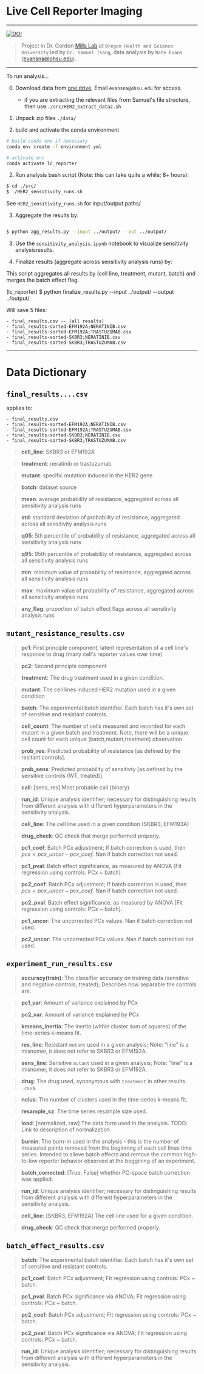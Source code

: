 # Live Cell Reporter Imaging
---
[![DOI](https://zenodo.org/badge/309575585.svg)](https://zenodo.org/badge/latestdoi/309575585)


> Project in Dr. Gordon [Mills Lab](https://www.ohsu.edu/school-of-medicine/mills-lab/people) at `Oregon Health and Science University` led by `Dr. Samuel Tsang`, data analysis by `Nate Evans` (evansna@ohsu.edu). 
---

To run analysis... 

0. Download data from [one drive](https://ohsuitg-my.sharepoint.com/:f:/g/personal/evansna_ohsu_edu/EnjH6gPtrgNOnFm_jayHw-cBPrOAeFQQUSfXTwAinVl_fg?email=tsangsa%40ohsu.edu&e=JlR2PQ). Email `evansna@ohsu.edu` for access.
    - if you are extracting the relevant files from Samuel's file structure, then use `./src/HER2_extract_data2.sh`
  
1. Unpack zip files `./data/` 

2. build and activate the conda environment

```bash 
# build conda env if necessary 
conda env create -f environment.yml 

# activate env 
conda activate lc_reporter 
```

2. Run analysis bash script (Note: this can take quite a while; 8+ hours): 

```bash 
$ cd ./src/
$ ./HER2_sensitivity_runs.sh
```

See `HER2_sensitivity_runs.sh` for input/output paths/ 


3. Aggregate the results by: 

```bash 

$ python agg_results.py --input ../output/ --out ../output/

```

3. Use the `sensitivity_analysis.ipynb` notebook to visualize sensitivity analysisresults.

4. Finalize results (aggregate across sensitivity analysis runs) by: 

This script aggregates all results by (cell line, treatment, mutant, batch) and merges the batch effect flag.

(lc_reporter) $ python finalize_results.py --input ../output/ --output ../output/

Will save 5 files: 

    - final_results.csv -- (all results)
    - final_results-sorted-EFM192A;NERATINIB.csv
    - final_results-sorted-EFM192A;TRASTUZUMAB.csv
    - final_results-sorted-SKBR3;NERATINIB.csv
    - final_results-sorted-SKBR3;TRASTUZUMAB.csv

---


# Data Dictionary 

## `final_results....csv`

applies to: 

    - final_results.csv 
    - final_results-sorted-EFM192A;NERATINIB.csv
    - final_results-sorted-EFM192A;TRASTUZUMAB.csv
    - final_results-sorted-SKBR3;NERATINIB.csv
    - final_results-sorted-SKBR3;TRASTUZUMAB.csv

> **cell_line**: SKBR3 or EFM192A 	

> **treatment**: neratinib or trastuzumab 

> **mutant**: specific mutation induced in the HER2 gene 

> **batch**: dataset source 

> **mean**: average probability of resistance, aggregated across all sensitivity analysis runs 

> **std**: standard deviation of probability of resistance, aggregated across all sensitivity analysis runs 

> **q05**: 5th percentile of probability of resistance, aggregated across all sensitivity analysis runs 

> **q95**: 95th percentile of probability of resistance, aggregated across all sensitivity analysis runs 

> **min**: minimum value of probability of resistance, aggregated across all sensitivity analysis runs 

> **max**: maximum value of probability of resistance, aggregated across all sensitivity analysis runs 

> **any_flag**: proportion of batch effect flags across all sensitivity analysis runs 


## `mutant_resistance_results.csv` 

> **pc1**: First principle component, latent representation of a cell line's response to drug (many cell's reporter values over time)

> **pc2**: Second principle component

> **treatment**: The drug treatment used in a given condition. 

> **mutant**: The cell lines induced HER2 mutation used in a given condition

> **batch**: The experimental batch identifier. Each batch has it's own set of sensitive and resistant controls. 

> **cell_count**: The number of cells measured and recorded for each mutant in a given batch and treatment. Note, there will be a unique cell count for each unique (batch,mutant,treatment) observation.

> **prob_res**: Predicted probability of resistance [as defined by the resitant controls]. 

> **prob_sens**: Predicted probability of sensitivty [as defined by the sensitive controls (WT, treated)]. 

> **call**: [sens, res] Most probable call (binary)

> **run_id**: Unique analysis identifier; necessary for distinguishing results from different analysis with different hyperparameters in the sensitivity analysis. 

> **cell_line**: The cell line used in a given condition (SKBR3, EFM193A)

> **drug_check**: QC check that merge performed properly. 

> **pc1_coef**: Batch PCx adjustment; If batch correction is used, then $pcx = pcx\_uncor - pcx\_coef$. Nan if batch correction not used.  

> **pc1_pval**: Batch effect significance, as measured by ANOVA [Fit regression using controls: PCx ~ batch].

> **pc2_coef**: Batch PCx adjustment; If batch correction is used, then $pcx = pcx\_uncor - pcx\_coef$. Nan if batch correction not used.  

> **pc2_pval**: Batch effect significance, as measured by ANOVA [Fit regression using controls: PCx ~ batch].

> **pc1_uncor**: The uncorrected PCx values. Nan if batch correction not used. 

> **pc2_uncor**: The uncorrected PCx values. Nan if batch correction not used. 

## `experiment_run_results.csv`

> **accuracy(train)**: The classifier accuracy on training data (sensitive and negative controls, treated); Describes how separable the controls are. 

> **pc1_var**: Amount of variance explained by PCx

> **pc2_var**: Amount of variance explained by PCx

> **kmeans_inertia**: The inertia (within cluster sum of squares) of the time-series k-means fit. 

> **res_line**: Resistant `mutant` used in a given analysis; Note: "line" is a misnomer, it does not refer to SKBR3 or EFM192A.

> **sens_line**: Sensitive `mutant` used in a given analysis; Note: "line" is a misnomer, it does not refer to SKBR3 or EFM192A.

> **drug**: The drug used, synonymous with `treatment` in other results `.csv`s. 

> **nclus**: The number of clusters used in the time-series k-means fit. 

> **resample_sz**: The time series resample size used. 

> **load**: [normalized, raw] The data form used in the analysis. TODO: Link to description of normalization. 

> **burnin**: The burn-in used in the analysis - this is the number of measured points removed from the beginning of each cell lines time series. Intended to alieve batch effects and remove the common high-to-low reporter behavior observed at the beggining of an experiment. 

> **batch_corrected**: [True, False] whether PC-space batch correction was applied.

> **run_id**: Unique analysis identifier; necessary for distinguishing results from different analysis with different hyperparameters in the sensitivity analysis. 

> **cell_line**: [SKBR3, EFM192A] The cell line used for a given condition. 

> **drug_check**: QC check that merge performed properly. 

## `batch_effect_results.csv`

> **batch**: The experimental batch identifier. Each batch has it's own set of sensitive and resistant controls. 

> **pc1_coef**: Batch PCx adjustment; Fit regression using controls: PCx ~ batch. 

> **pc1_pval**: Batch PCx significance via ANOVA; Fit regression using controls: PCx ~ batch. 

> **pc2_coef**: Batch PCx adjustment; Fit regression using controls: PCx ~ batch. 

> **pc2_pval**: Batch PCx significance via ANOVA; Fit regression using controls: PCx ~ batch. 

> **run_id**: Unique analysis identifier; necessary for distinguishing results from different analysis with different hyperparameters in the sensitivity analysis. 
